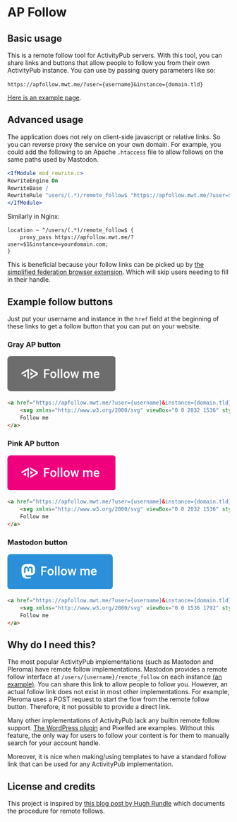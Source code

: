 # AP Follow

## Basic usage

This is a remote follow tool for ActivityPub servers. With this tool, you can share links and buttons that allow people to follow you from their own ActivityPub instance. You can use by passing query parameters like so:

`https://apfollow.mwt.me/?user={username}&instance={domain.tld}`

[Here is an example page](https://apfollow.mwt.me/?user=mwt&instance=mathstodon.xyz).


## Advanced usage

The application does not rely on client-side javascript or relative links. So you can reverse proxy the service on your own domain. For example, you could add the following to an Apache `.htaccess` file to allow follows on the same paths used by Mastodon.

```apache
<IfModule mod_rewrite.c>
RewriteEngine On
RewriteBase /
RewriteRule ^users/(.*)/remote_follow$ "https://apfollow.mwt.me/?user=$1&instance=yourdomain.com" [P,L]
</IfModule>
```
Similarly in Nginx:
```nginx
location ~ ^/users/(.*)/remote_follow$ {
    proxy_pass https://apfollow.mwt.me/?user=$1&instance=yourdomain.com;
}
```

This is beneficial because your follow links can be picked up by [the simplified federation browser extension](https://github.com/rugk/mastodon-simplified-federation/). Which will skip users needing to fill in their handle. 

## Example follow buttons

Just put your username and instance in the `href` field at the beginning of these links to get a follow button that you can put on your website.


### Gray AP button

![gray-ap-button-image](assets/ap-follow.png)

```html
<a href="https://apfollow.mwt.me/?user={username}&instance={domain.tld}" style="display:inline-block;color:#fff;text-decoration:none;font-size:14px;line-height:32px;font-weight:500;background:#6d6d6d;border-radius:4px;padding:4px 18px 4px 16px;font-family:Roboto,sans-serif">
    <svg xmlns="http://www.w3.org/2000/svg" viewBox="0 0 2032 1536" style="margin-right:6px;vertical-align:text-top" height="14px"><path d="M923.767 256L0 789.321v213.321L738.999 576v853.321L923.767 1536zm184.768 0v213.321L1847.533 896l-738.998 426.642V1536l923.766-533.358v-213.32zm0 426.642v426.68L1478.034 896zM554.267 896l-369.536 213.321 369.536 213.321z" fill="#fff" fill-rule="evenodd"></path></svg>
    Follow me
</a>
```


### Pink AP button

![pink-ap-button-image](assets/ap-follow2.png)

```html
<a href="https://apfollow.mwt.me/?user={username}&instance={domain.tld}" style="display:inline-block;color:#fff;text-decoration:none;font-size:14px;line-height:32px;font-weight:500;background:#f1007e;border-radius:4px;padding:4px 18px 4px 16px;font-family:Roboto,sans-serif">
    <svg xmlns="http://www.w3.org/2000/svg" viewBox="0 0 2032 1536" style="margin-right:6px;vertical-align:text-top" height="14px"><path d="M923.767 256L0 789.321v213.321L738.999 576v853.321L923.767 1536zm184.768 0v213.321L1847.533 896l-738.998 426.642V1536l923.766-533.358v-213.32zm0 426.642v426.68L1478.034 896zM554.267 896l-369.536 213.321 369.536 213.321z" fill="#fff" fill-rule="evenodd"></path></svg>
    Follow me
</a>
```


### Mastodon button

![mastodon-button-image](assets/mastodon-follow.png)

```html
<a href="https://apfollow.mwt.me/?user={username}&instance={domain.tld}" style="display:inline-block;color:#fff;text-decoration:none;font-size:14px;line-height:32px;font-weight:500;background:#2b90d9;border-radius:4px;padding:0 18px 0 16px;font-family:Roboto,sans-serif">
    <svg xmlns="http://www.w3.org/2000/svg" viewBox="0 0 1536 1792" style="margin-right:6px;vertical-align:middle;padding:10px 0 12px 0" height="18px"> <path d="M1503.302 1111.386c-22.579 116.159-202.224 243.284-408.55 267.921-107.588 12.837-213.519 24.636-326.476 19.455-184.728-8.463-330.494-44.092-330.494-44.092 0 17.983 1.11 35.106 3.328 51.12 24.015 182.308 180.772 193.228 329.261 198.32 149.872 5.127 283.321-36.951 283.321-36.951l6.157 135.491s-104.827 56.293-291.574 66.646c-102.974 5.66-230.836-2.59-379.759-42.009C65.529 1641.797 10.219 1297.502 1.482 948.17-1.11 844.449.485 746.646.49 664.847.5 307.631 234.539 202.924 234.539 202.924c118.011-54.199 320.512-76.99 531.033-78.71h5.173c210.52 1.721 413.152 24.511 531.157 78.71 0 0 234.04 104.706 234.04 461.923 0 0 2.935 263.556-32.64 446.539zm-243.429-418.827c0-88.4-21.711-159.35-67.71-210.618-46.63-51.972-107.687-78.613-183.47-78.613-87.699 0-154.104 33.703-198.002 101.121L768 576l-42.683-71.55c-43.907-67.42-110.313-101.124-198.003-101.124-75.792 0-136.849 26.642-183.47 78.614-45.21 51.973-67.718 122.219-67.718 210.618v432.53h171.359V705.273c0-88.498 37.234-133.415 111.713-133.415 82.35 0 123.63 53.283 123.63 158.646v229.788h170.35V730.505c0-105.363 41.272-158.646 123.62-158.646 74.478 0 111.715 44.917 111.715 133.415v419.816h171.358V692.56z" fill="#fff"></path></svg>
    Follow me
</a>
```


## Why do I need this?

The most popular ActivityPub implementations (such as Mastodon and Pleroma) have remote follow implementations. Mastodon provides a remote follow interface at `/users/{username}/remote_follow` on each instance [(an example)](https://mathstodon.xyz/users/mwt/remote_follow). You can share this link to allow people to follow you. However, an actual follow link does not exist in most other implementations. For example, Pleroma uses a POST request to start the flow from the remote follow button. Therefore, it not possible to provide a direct link.

Many other implementations of ActivityPub lack any builtin remote follow support. [The WordPress plugin](https://github.com/pfefferle/wordpress-activitypub) and Pixelfed are examples. Without this feature, the only way for users to follow your content is for them to manually search for your account handle.

Moreover, it is nice when making/using templates to have a standard follow link that can be used for any ActivityPub implementation.


## License and credits

This project is inspired by [this blog post by Hugh Rundle](https://www.hughrundle.net/how-to-implement-remote-following-for-your-activitypub-project/) which documents the procedure for remote follows.
